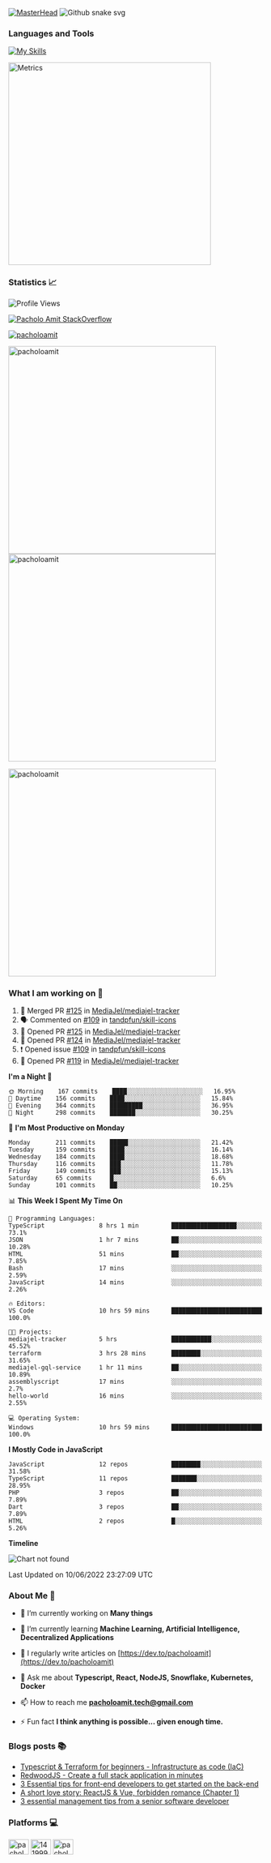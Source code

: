 <!-- <h1 align="center">Hi 👋, I'm Pacholo Amit</h1>
<h3 align="center">A jack of all trades, master of few</h3> -->

[![MasterHead](./assets/header-one.png)](https://github.com/pacholoamit)
![Github snake svg](https://raw.githubusercontent.com/pacholoamit/pacholoamit/snake-svg/github-contribution-grid-snake.svg)

<h3 align="left">Languages and Tools</h3>

[![My Skills](https://skillicons.dev/icons?i=ts,nodejs,aws,gcp,apollo,prisma,graphql,bash,dart,react,redis,py,docker,kubernetes,express,nestjs,firebase,flutter,go,git,github,grafana,linux,materialui,mongodb,mysql,postgres,supabase,heroku,netlify,js,html,css,bootstrap)](https://skillicons.dev)

<img align="center" src="/github-metrics.svg" alt="Metrics" width="400">

### Statistics 📈

![Profile Views](http://img.shields.io/badge/Profile%20Views-11-blue)

<!-- STACK OVERFLOW BADGE -->

[![Pacholo Amit StackOverflow](https://stackoverflow-badge.herokuapp.com/api/StackOverflowBadge/14199991)](https://stackoverflow.com/users/14199991/pacholoamit)

<!-- TROPHIES -->
<p align="left"> <a href="https://github.com/ryo-ma/github-profile-trophy"><img src="https://github-profile-trophy.vercel.app/?username=pacholoamit&theme=onedark&rank=SECRET,SSS,SS,S,AAA,AA,A&no-frame=true" alt="pacholoamit" /></a> </p>
<!-- TROPHIES END -->

<p>
  <!-- STREAK -->
  <img align="center" src="https://github-readme-streak-stats.herokuapp.com/?user=pacholoamit&theme=onedark&hide_border=true" alt="pacholoamit" width='410' />
  <!-- STREAK END -->
  
  <!-- GITHUB STATS -->
  <img align="center" src="https://github-stats-vercel-hvrdzgk4d-pacholoamit.vercel.app/api?username=pacholoamit&show_icons=true&theme=onedark&locale=en&hide_border=true" alt="pacholoamit" width='410' />
  <!-- GITHUB STATS END -->
</p>
<!-- Top Languages -->
  <img align="center" src="https://github-stats-vercel-hvrdzgk4d-pacholoamit.vercel.app/api/top-langs/?username=pacholoamit&layout=compact&theme=onedark&hide_border=true&langs_count=6&hide=CSS" alt="pacholoamit" width='410' />
<!--  Top Languages END  -->

### What I am working on 🤔

<!--START_SECTION:activity-->

1. 🎉 Merged PR [#125](https://github.com/MediaJel/mediajel-tracker/pull/125) in [MediaJel/mediajel-tracker](https://github.com/MediaJel/mediajel-tracker)
2. 🗣 Commented on [#109](https://github.com/tandpfun/skill-icons/issues/109) in [tandpfun/skill-icons](https://github.com/tandpfun/skill-icons)
3. 💪 Opened PR [#125](https://github.com/MediaJel/mediajel-tracker/pull/125) in [MediaJel/mediajel-tracker](https://github.com/MediaJel/mediajel-tracker)
4. 💪 Opened PR [#124](https://github.com/MediaJel/mediajel-tracker/pull/124) in [MediaJel/mediajel-tracker](https://github.com/MediaJel/mediajel-tracker)
5. ❗️ Opened issue [#109](https://github.com/tandpfun/skill-icons/issues/109) in [tandpfun/skill-icons](https://github.com/tandpfun/skill-icons)
6. 💪 Opened PR [#119](https://github.com/MediaJel/mediajel-tracker/pull/119) in [MediaJel/mediajel-tracker](https://github.com/MediaJel/mediajel-tracker)
<!--END_SECTION:activity-->

<!--START_SECTION:waka-->

**I'm a Night 🦉**

```text
🌞 Morning    167 commits    ████░░░░░░░░░░░░░░░░░░░░░   16.95%
🌆 Daytime    156 commits    ████░░░░░░░░░░░░░░░░░░░░░   15.84%
🌃 Evening    364 commits    █████████░░░░░░░░░░░░░░░░   36.95%
🌙 Night      298 commits    ███████░░░░░░░░░░░░░░░░░░   30.25%

```

📅 **I'm Most Productive on Monday**

```text
Monday       211 commits    █████░░░░░░░░░░░░░░░░░░░░   21.42%
Tuesday      159 commits    ████░░░░░░░░░░░░░░░░░░░░░   16.14%
Wednesday    184 commits    ████░░░░░░░░░░░░░░░░░░░░░   18.68%
Thursday     116 commits    ███░░░░░░░░░░░░░░░░░░░░░░   11.78%
Friday       149 commits    ███░░░░░░░░░░░░░░░░░░░░░░   15.13%
Saturday     65 commits     █░░░░░░░░░░░░░░░░░░░░░░░░   6.6%
Sunday       101 commits    ██░░░░░░░░░░░░░░░░░░░░░░░   10.25%

```

📊 **This Week I Spent My Time On**

```text
💬 Programming Languages:
TypeScript               8 hrs 1 min         ██████████████████░░░░░░░   73.1%
JSON                     1 hr 7 mins         ██░░░░░░░░░░░░░░░░░░░░░░░   10.28%
HTML                     51 mins             ██░░░░░░░░░░░░░░░░░░░░░░░   7.85%
Bash                     17 mins             ░░░░░░░░░░░░░░░░░░░░░░░░░   2.59%
JavaScript               14 mins             ░░░░░░░░░░░░░░░░░░░░░░░░░   2.26%

🔥 Editors:
VS Code                  10 hrs 59 mins      █████████████████████████   100.0%

🐱‍💻 Projects:
mediajel-tracker         5 hrs               ███████████░░░░░░░░░░░░░░   45.52%
terraform                3 hrs 28 mins       ████████░░░░░░░░░░░░░░░░░   31.65%
mediajel-gql-service     1 hr 11 mins        ██░░░░░░░░░░░░░░░░░░░░░░░   10.89%
assemblyscript           17 mins             ░░░░░░░░░░░░░░░░░░░░░░░░░   2.7%
hello-world              16 mins             ░░░░░░░░░░░░░░░░░░░░░░░░░   2.55%

💻 Operating System:
Windows                  10 hrs 59 mins      █████████████████████████   100.0%

```

**I Mostly Code in JavaScript**

```text
JavaScript               12 repos            ████████░░░░░░░░░░░░░░░░░   31.58%
TypeScript               11 repos            ███████░░░░░░░░░░░░░░░░░░   28.95%
PHP                      3 repos             ██░░░░░░░░░░░░░░░░░░░░░░░   7.89%
Dart                     3 repos             ██░░░░░░░░░░░░░░░░░░░░░░░   7.89%
HTML                     2 repos             █░░░░░░░░░░░░░░░░░░░░░░░░   5.26%

```

**Timeline**

![Chart not found](https://raw.githubusercontent.com/pacholoamit/pacholoamit/main/charts/bar_graph.png)

Last Updated on 10/06/2022 23:27:09 UTC

<!--END_SECTION:waka-->

### About Me 🤗

- 🔭 I’m currently working on **Many things**

- 🌱 I’m currently learning **Machine Learning, Artificial Intelligence, Decentralized Applications**

- 📝 I regularly write articles on [https://dev.to/pacholoamit](https://dev.to/pacholoamit)

- 💬 Ask me about **Typescript, React, NodeJS, Snowflake, Kubernetes, Docker**

- 📫 How to reach me **pacholoamit.tech@gmail.com**

- ⚡ Fun fact **I think anything is possible... given enough time.**

### Blogs posts 📚

<!-- BLOG-POST-LIST:START -->

- [Typescript &amp; Terraform for beginners - Infrastructure as code &lpar;IaC&rpar;](https://dev.to/pacholoamit/typescript-terraform-for-beginners-infrastructure-as-code-iac-101h)
- [RedwoodJS - Create a full stack application in minutes](https://dev.to/pacholoamit/redwoodjs-create-a-full-stack-application-in-minutes-2hff)
- [3 Essential tips for front-end developers to get started on the back-end](https://dev.to/pacholoamit/3-essential-tips-for-front-end-developers-to-get-started-on-the-back-end-4nj4)
- [A short love story: ReactJS &amp; Vue, forbidden romance &lpar;Chapter 1&rpar;](https://dev.to/pacholoamit/a-short-love-story-reactjs-vue-forbidden-romance-chapter-1-6m0)
- [3 essential management tips from a senior software developer](https://dev.to/pacholoamit/3-essential-management-tips-from-a-senior-software-developer-54de)
<!-- BLOG-POST-LIST:END -->

<h3 align="left">Platforms 💻</h3>
<p align="left">
<a href="https://dev.to/pacholoamit" target="blank"><img align="center" src="https://cdn.jsdelivr.net/npm/simple-icons@3.0.1/icons/dev-dot-to.svg" alt="pacholoamit" height="30" width="40" /></a>
<a href="https://stackoverflow.com/users/14199991" target="blank"><img align="center" src="https://raw.githubusercontent.com/rahuldkjain/github-profile-readme-generator/master/src/images/icons/Social/stack-overflow.svg" alt="14199991" height="30" width="40" /></a>
<a href="https://codesandbox.com/pacholoamit" target="blank"><img align="center" src="https://cdn.jsdelivr.net/npm/simple-icons@3.0.1/icons/codesandbox.svg" alt="pacholoamit" height="30" width="40" /></a>
</p>
